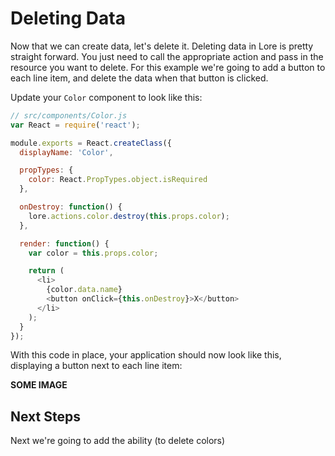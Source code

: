 # Deleting Data

Now that we can create data, let's delete it. Deleting data in Lore is pretty straight forward. You just need to 
call the appropriate action and pass in the resource you want to delete. For this example we're going to add a button
to each line item, and delete the data when that button is clicked.

Update your `Color` component to look like this:

```js
// src/components/Color.js
var React = require('react');

module.exports = React.createClass({
  displayName: 'Color',

  propTypes: {
    color: React.PropTypes.object.isRequired
  },

  onDestroy: function() {
    lore.actions.color.destroy(this.props.color);
  },

  render: function() {
    var color = this.props.color;

    return (
      <li>
        {color.data.name}
        <button onClick={this.onDestroy}>X</button>
      </li>
    );
  }
});
```

With this code in place, your application should now look like this, displaying a button next to each line item: 

**SOME IMAGE**

## Next Steps

Next we're going to add the ability (to delete colors)
